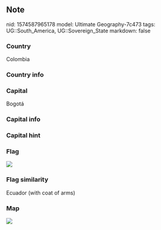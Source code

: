 ## Note
nid: 1574587965178
model: Ultimate Geography-7c473
tags: UG::South_America, UG::Sovereign_State
markdown: false

### Country
Colombia

### Country info


### Capital
Bogotá

### Capital info


### Capital hint


### Flag
<img src="ug-flag-colombia.svg">

### Flag similarity
Ecuador (with coat of arms)

### Map
<img src="ug-map-colombia.png">
